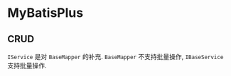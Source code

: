 # MyBatisPlus

## CRUD
`IService` 是对 `BaseMapper` 的补充. `BaseMapper` 不支持批量操作, `IBaseService` 支持批量操作.
